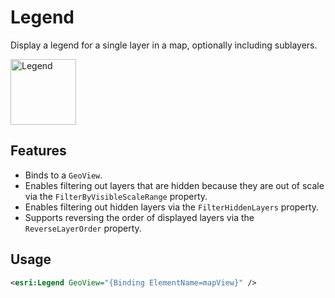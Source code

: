 # Legend

Display a legend for a single layer in a map, optionally including sublayers.

<img src="https://user-images.githubusercontent.com/1378165/73389924-011fc200-428a-11ea-91bf-4ea1c2bf6683.png" width="105" title="Legend" />

## Features

- Binds to a `GeoView`.
- Enables filtering out layers that are hidden because they are out of scale via the `FilterByVisibleScaleRange` property.
- Enables filtering out hidden layers via the `FilterHiddenLayers` property.
- Supports reversing the order of displayed layers via the `ReverseLayerOrder` property.

## Usage

```xml
<esri:Legend GeoView="{Binding ElementName=mapView}" />
```